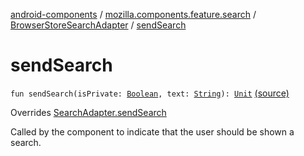 [android-components](../../index.md) / [mozilla.components.feature.search](../index.md) / [BrowserStoreSearchAdapter](index.md) / [sendSearch](./send-search.md)

# sendSearch

`fun sendSearch(isPrivate: `[`Boolean`](https://kotlinlang.org/api/latest/jvm/stdlib/kotlin/-boolean/index.html)`, text: `[`String`](https://kotlinlang.org/api/latest/jvm/stdlib/kotlin/-string/index.html)`): `[`Unit`](https://kotlinlang.org/api/latest/jvm/stdlib/kotlin/-unit/index.html) [(source)](https://github.com/mozilla-mobile/android-components/blob/master/components/feature/search/src/main/java/mozilla/components/feature/search/BrowserStoreSearchAdapter.kt#L26)

Overrides [SearchAdapter.sendSearch](../-search-adapter/send-search.md)

Called by the component to indicate that the user should be shown a search.

